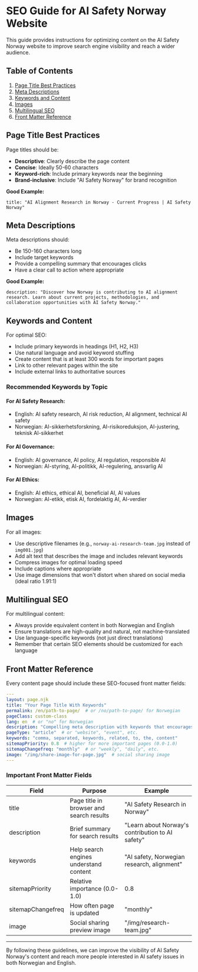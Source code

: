 # SEO Guide for AI Safety Norway Website

This guide provides instructions for optimizing content on the AI Safety Norway website to improve search engine visibility and reach a wider audience.

## Table of Contents
1. [Page Title Best Practices](#page-title-best-practices)
2. [Meta Descriptions](#meta-descriptions)
3. [Keywords and Content](#keywords-and-content)
4. [Images](#images)
5. [Multilingual SEO](#multilingual-seo)
6. [Front Matter Reference](#front-matter-reference)

## Page Title Best Practices

Page titles should be:
- **Descriptive**: Clearly describe the page content
- **Concise**: Ideally 50-60 characters
- **Keyword-rich**: Include primary keywords near the beginning
- **Brand-inclusive**: Include "AI Safety Norway" for brand recognition

**Good Example:**
```
title: "AI Alignment Research in Norway - Current Progress | AI Safety Norway"
```

## Meta Descriptions

Meta descriptions should:
- Be 150-160 characters long
- Include target keywords
- Provide a compelling summary that encourages clicks
- Have a clear call to action where appropriate

**Good Example:**
```
description: "Discover how Norway is contributing to AI alignment research. Learn about current projects, methodologies, and collaboration opportunities with AI Safety Norway."
```

## Keywords and Content

For optimal SEO:
- Include primary keywords in headings (H1, H2, H3)
- Use natural language and avoid keyword stuffing
- Create content that is at least 300 words for important pages
- Link to other relevant pages within the site
- Include external links to authoritative sources

### Recommended Keywords by Topic

#### For AI Safety Research:
- English: AI safety research, AI risk reduction, AI alignment, technical AI safety
- Norwegian: AI-sikkerhetsforskning, AI-risikoreduksjon, AI-justering, teknisk AI-sikkerhet

#### For AI Governance:
- English: AI governance, AI policy, AI regulation, responsible AI
- Norwegian: AI-styring, AI-politikk, AI-regulering, ansvarlig AI

#### For AI Ethics:
- English: AI ethics, ethical AI, beneficial AI, AI values
- Norwegian: AI-etikk, etisk AI, fordelaktig AI, AI-verdier

## Images

For all images:
- Use descriptive filenames (e.g., `norway-ai-research-team.jpg` instead of `img001.jpg`)
- Add alt text that describes the image and includes relevant keywords
- Compress images for optimal loading speed
- Include captions where appropriate
- Use image dimensions that won't distort when shared on social media (ideal ratio 1.91:1)

## Multilingual SEO

For multilingual content:
- Always provide equivalent content in both Norwegian and English
- Ensure translations are high-quality and natural, not machine-translated
- Use language-specific keywords (not just direct translations)
- Remember that certain SEO elements should be customized for each language

## Front Matter Reference

Every content page should include these SEO-focused front matter fields:

```yaml
---
layout: page.njk
title: "Your Page Title With Keywords" 
permalink: /en/path-to-page/  # or /no/path-to-page/ for Norwegian
pageClass: custom-class
lang: en  # or "no" for Norwegian
description: "Compelling meta description with keywords that encourages clicks."
pageType: "article"  # or "website", "event", etc.
keywords: "comma, separated, keywords, related, to, the, content"
sitemapPriority: 0.8  # higher for more important pages (0.0-1.0)
sitemapChangefreq: "monthly"  # or "weekly", "daily", etc.
image: "/img/share-image-for-page.jpg"  # social sharing image
---
```

### Important Front Matter Fields

| Field | Purpose | Example |
|-------|---------|---------|
| title | Page title in browser and search results | "AI Safety Research in Norway" |
| description | Brief summary for search results | "Learn about Norway's contribution to AI safety" |
| keywords | Help search engines understand content | "AI safety, Norwegian research, alignment" |
| sitemapPriority | Relative importance (0.0-1.0) | 0.8 |
| sitemapChangefreq | How often page is updated | "monthly" |
| image | Social sharing preview image | "/img/research-team.jpg" |

---

By following these guidelines, we can improve the visibility of AI Safety Norway's content and reach more people interested in AI safety issues in both Norwegian and English. 
